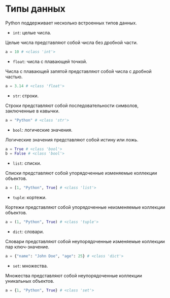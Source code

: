 # Типы данных

Python поддерживает несколько встроенных типов данных.

* `int`: целые числа.

Целые числа представляют собой числа без дробной части.

```python
a = 10 # <class 'int'>
```

* `float`: числа с плавающей точкой.

Числа с плавающей запятой представляют собой числа с дробной частью.

```python
a = 3.14 # <class 'float'>
```

* `str`: строки.

Строки представляют собой последовательности символов, заключенные в кавычки.

```python
a = "Python" # <class 'str'>
```

* `bool`: логические значения.

Логические значения представляют собой истину или ложь.

```python
a = True # <class 'bool'>
b = False # <class 'bool'>
```

* `list`: списки.

Списки представляют собой упорядоченные изменяемые коллекции объектов.

```python
a = [1, "Python", True] # <class 'list'>
```

* `tuple`: кортежи.

Кортежи представляют собой упорядоченные неизменяемые коллекции объектов.

```python
a = (1, "Python", True) # <class 'tuple'>
```

* `dict`: словари.

Словари представляют собой неупорядоченные изменяемые коллекции пар ключ-значение.

```python
a = {"name": "John Doe", "age": 25} # <class 'dict'>
```

* `set`: множества.

Множества представляют собой неупорядоченные коллекции уникальных объектов.

```python
a = {1, "Python", True} # <class 'set'>
```